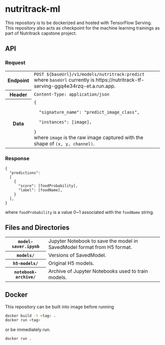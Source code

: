 # nutritrack-ml

This repository is to be dockerized and hosted with TensorFlow Serving. This repository also acts as checkpoint for the machine learning trainings as part of Nutritrack capstone project.

## API
### Request
<table>
<tr>
<th>Endpoint</th>
<td><code>POST ${baseUrl}/v1/models/nutritrack:predict</code><br/>
where <code>baseUrl</code> currently is https://nutritrack-tf-serving-ggq4e34rzq-et.a.run.app.
</td>
</tr>
<tr>
<th>Header</th>
<td><code>Content-Type: application/json</code></td>
</tr>
<tr>
<th>Data</th>
<td><code>{<br/>
&nbsp;&nbsp;"signature_name": "predict_image_class",<br/>
&nbsp;&nbsp;"instances": [image],<br/>
}
</code>
where <code>image</code> is the raw image captured with the shape of <code>(x, y, channel)</code>.</td>
</table>

### Response
```
{
  "predictions":
  [
    {
      "score": [foodProbability],
      "label": [foodName],
    }
  ],
}
```
where `foodProbability` is a value 0~1 associated with the `foodName` string.

## Files and Directories
<table>
<tr>
<th><code>model-saver.ipynb</code></th>
<td>Jupyter Notebook to save the model in SavedModel format from H5 format.</td>
</tr>
<tr>
<th><code>models/</code></th>
<td>Versions of SavedModel.</td>
</tr>
<tr>
<th><code>h5-models/</code></th>
<td>Original H5 models.</td>
</tr>
<tr>
<th><code>notebook-archive/</code></th>
<td>Archive of Jupyter Notebooks used to train models.</td>
</tr>
</table>

## Docker
This repository can be built into image before running
```bash
docker build -t <tag> .
docker run <tag>
```

or be immediately run.
```bash
docker run .
```
